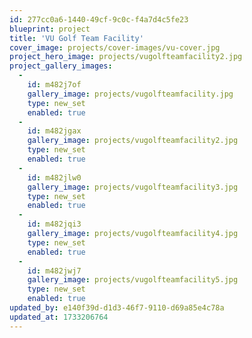 ```yaml
---
id: 277cc0a6-1440-49cf-9c0c-f4a7d4c5fe23
blueprint: project
title: 'VU Golf Team Facility'
cover_image: projects/cover-images/vu-cover.jpg
project_hero_image: projects/vugolfteamfacility2.jpg
project_gallery_images:
  -
    id: m482j7of
    gallery_image: projects/vugolfteamfacility.jpg
    type: new_set
    enabled: true
  -
    id: m482jgax
    gallery_image: projects/vugolfteamfacility2.jpg
    type: new_set
    enabled: true
  -
    id: m482jlw0
    gallery_image: projects/vugolfteamfacility3.jpg
    type: new_set
    enabled: true
  -
    id: m482jqi3
    gallery_image: projects/vugolfteamfacility4.jpg
    type: new_set
    enabled: true
  -
    id: m482jwj7
    gallery_image: projects/vugolfteamfacility5.jpg
    type: new_set
    enabled: true
updated_by: e140f39d-d1d3-46f7-9110-d69a85e4c78a
updated_at: 1733206764
---
```

